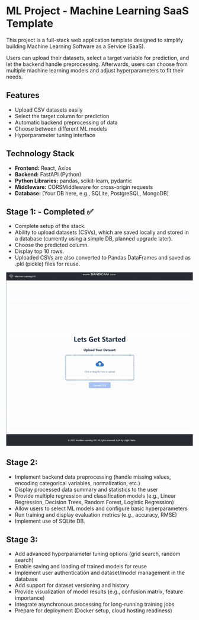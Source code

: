 # ML Project - Machine Learning SaaS Template

This project is a full-stack web application template designed to simplify building Machine Learning Software as a Service (SaaS).

Users can upload their datasets, select a target variable for prediction, and let the backend handle preprocessing. Afterwards, users can choose from multiple machine learning models and adjust hyperparameters to fit their needs.

## Features

- Upload CSV datasets easily  
- Select the target column for prediction  
- Automatic backend preprocessing of data  
- Choose between different ML models  
- Hyperparameter tuning interface  

## Technology Stack

- **Frontend:** React, Axios  
- **Backend:** FastAPI (Python)  
- **Python Libraries:** pandas, scikit-learn, pydantic  
- **Middleware:** CORSMiddleware for cross-origin requests  
- **Database:** [Your DB here, e.g., SQLite, PostgreSQL, MongoDB]  

## Stage 1: - Completed ✅
- Complete setup of the stack.
- Ability to upload datasets (CSVs), which are saved locally and stored in a database (currently using a simple DB, planned upgrade later).
- Choose the predicted column.
- Display top 10 rows.
- Uploaded CSVs are also converted to Pandas DataFrames and saved as .pkl (pickle) files for reuse.
  
![Demo](GitGIFS/Stage1.gif)

## Stage 2:
- Implement backend data preprocessing (handle missing values, encoding categorical variables, normalization, etc.)
- Display processed data summary and statistics to the user
- Provide multiple regression and classification models (e.g., Linear Regression, Decision Trees, Random Forest, Logistic Regression)
- Allow users to select ML models and configure basic hyperparameters
- Run training and display evaluation metrics (e.g., accuracy, RMSE)
- Implement use of SQLite DB.

## Stage 3:
- Add advanced hyperparameter tuning options (grid search, random search)
- Enable saving and loading of trained models for reuse
- Implement user authentication and dataset/model management in the database
- Add support for dataset versioning and history
- Provide visualization of model results (e.g., confusion matrix, feature importance)
- Integrate asynchronous processing for long-running training jobs  
- Prepare for deployment (Docker setup, cloud hosting readiness)
